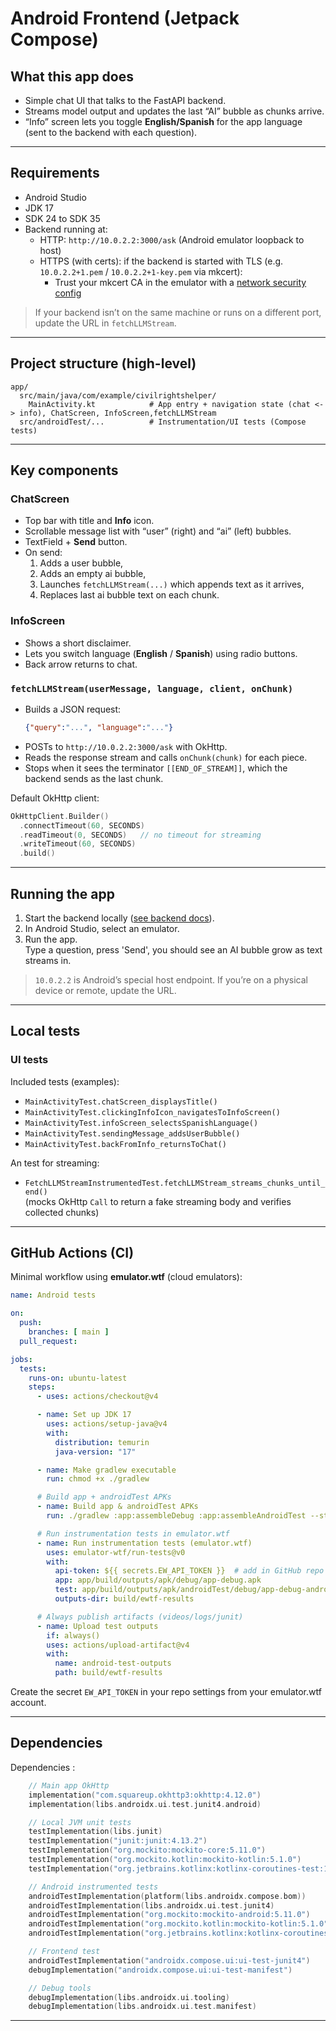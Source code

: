 # Android Frontend (Jetpack Compose)

## What this app does

- Simple chat UI that talks to the FastAPI backend.
- Streams model output and updates the last “AI” bubble as chunks arrive.
- “Info” screen lets you toggle **English/Spanish** for the app language (sent to the backend with each question).

---

## Requirements

- Android Studio
- JDK 17
- SDK 24 to SDK 35
- Backend running at:
  - HTTP: `http://10.0.2.2:3000/ask` (Android emulator loopback to host)
  - HTTPS (with certs): if the backend is started with TLS (e.g. `10.0.2.2+1.pem` / `10.0.2.2+1-key.pem` via mkcert):
    - Trust your mkcert CA in the emulator with a [network security config](https://developer.android.com/training/articles/security-config)
> If your backend isn’t on the same machine or runs on a different port, update the URL in `fetchLLMStream`.

---

## Project structure (high-level)

```
app/
  src/main/java/com/example/civilrightshelper/
    MainActivity.kt            # App entry + navigation state (chat <-> info), ChatScreen, InfoScreen,fetchLLMStream
  src/androidTest/...          # Instrumentation/UI tests (Compose tests)
```

---

## Key components

### ChatScreen
- Top bar with title and **Info** icon.
- Scrollable message list with “user” (right) and “ai” (left) bubbles.
- TextField + **Send** button.
- On send:
  1. Adds a user bubble,
  2. Adds an empty ai bubble,
  3. Launches `fetchLLMStream(...)` which appends text as it arrives,
  4. Replaces last ai bubble text on each chunk.

### InfoScreen
- Shows a short disclaimer.
- Lets you switch language (**English** / **Spanish**) using radio buttons.
- Back arrow returns to chat.

### `fetchLLMStream(userMessage, language, client, onChunk)`
- Builds a JSON request:
  ```json
  {"query":"...", "language":"..."}
  ```
- POSTs to `http://10.0.2.2:3000/ask` with OkHttp.
- Reads the response stream and calls `onChunk(chunk)` for each piece.
- Stops when it sees the terminator `[[END_OF_STREAM]]`, which the backend sends as the last chunk.

Default OkHttp client:
```kotlin
OkHttpClient.Builder()
  .connectTimeout(60, SECONDS)
  .readTimeout(0, SECONDS)   // no timeout for streaming
  .writeTimeout(60, SECONDS)
  .build()
```

---

## Running the app

1. Start the backend locally ([see backend docs](https://github.com/Osbaldo-Arellano/CivilRightsHelperBackend)).
2. In Android Studio, select an emulator.
3. Run the app.  
   Type a question, press 'Send', you should see an AI bubble grow as text streams in.

> `10.0.2.2` is Android’s special host endpoint. If you’re on a physical device or remote, update the URL.

---

## Local tests

### UI tests

Included tests (examples):
- `MainActivityTest.chatScreen_displaysTitle()`  
- `MainActivityTest.clickingInfoIcon_navigatesToInfoScreen()`  
- `MainActivityTest.infoScreen_selectsSpanishLanguage()`  
- `MainActivityTest.sendingMessage_addsUserBubble()`  
- `MainActivityTest.backFromInfo_returnsToChat()`  

An test for streaming:
- `FetchLLMStreamInstrumentedTest.fetchLLMStream_streams_chunks_until_end()`  
  (mocks OkHttp `Call` to return a fake streaming body and verifies collected chunks)

---

## GitHub Actions (CI)

Minimal workflow using **emulator.wtf** (cloud emulators):

```yaml
name: Android tests

on:
  push:
    branches: [ main ]
  pull_request:

jobs:
  tests:
    runs-on: ubuntu-latest
    steps:
      - uses: actions/checkout@v4

      - name: Set up JDK 17
        uses: actions/setup-java@v4
        with:
          distribution: temurin
          java-version: "17"

      - name: Make gradlew executable
        run: chmod +x ./gradlew

      # Build app + androidTest APKs
      - name: Build app & androidTest APKs
        run: ./gradlew :app:assembleDebug :app:assembleAndroidTest --stacktrace

      # Run instrumentation tests in emulator.wtf
      - name: Run instrumentation tests (emulator.wtf)
        uses: emulator-wtf/run-tests@v0
        with:
          api-token: ${{ secrets.EW_API_TOKEN }}  # add in GitHub repo Settings > Secrets
          app: app/build/outputs/apk/debug/app-debug.apk
          test: app/build/outputs/apk/androidTest/debug/app-debug-androidTest.apk
          outputs-dir: build/ewtf-results

      # Always publish artifacts (videos/logs/junit)
      - name: Upload test outputs
        if: always()
        uses: actions/upload-artifact@v4
        with:
          name: android-test-outputs
          path: build/ewtf-results
```

Create the secret `EW_API_TOKEN` in your repo settings from your emulator.wtf account.

---

## Dependencies

Dependencies :
```kotlin
    // Main app OkHttp
    implementation("com.squareup.okhttp3:okhttp:4.12.0")
    implementation(libs.androidx.ui.test.junit4.android)

    // Local JVM unit tests
    testImplementation(libs.junit)
    testImplementation("junit:junit:4.13.2")
    testImplementation("org.mockito:mockito-core:5.11.0")
    testImplementation("org.mockito.kotlin:mockito-kotlin:5.1.0")
    testImplementation("org.jetbrains.kotlinx:kotlinx-coroutines-test:1.7.3")

    // Android instrumented tests
    androidTestImplementation(platform(libs.androidx.compose.bom))
    androidTestImplementation(libs.androidx.ui.test.junit4)
    androidTestImplementation("org.mockito:mockito-android:5.11.0")
    androidTestImplementation("org.mockito.kotlin:mockito-kotlin:5.1.0")
    androidTestImplementation("org.jetbrains.kotlinx:kotlinx-coroutines-test:1.7.3")

    // Frontend test
    androidTestImplementation("androidx.compose.ui:ui-test-junit4")
    debugImplementation("androidx.compose.ui:ui-test-manifest")

    // Debug tools
    debugImplementation(libs.androidx.ui.tooling)
    debugImplementation(libs.androidx.ui.test.manifest)
```

---

